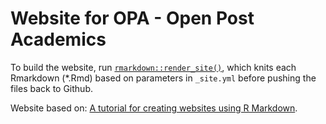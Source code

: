 # Website for OPA - Open Post Academics

To build the website, run [`rmarkdown::render_site()`](http://rmarkdown.rstudio.com/rmarkdown_websites.html), which knits each Rmarkdown (*.Rmd) based on parameters in `_site.yml` before pushing the files back to Github. 


Website based on: [A tutorial for creating websites using R Markdown](https://jules32.github.io/rmarkdown-website-tutorial/).
